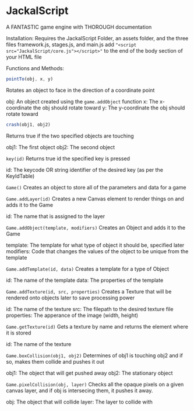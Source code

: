 # JackalScript
A FANTASTIC game engine with THOROUGH documentation

Installation:
  Requires the JackalScript Folder, an assets folder, and the three files framework.js, stages.js, and main.js
  add `"<script src="JackalScript/core.js"></script>"` to the end of the body section of your HTML file
  
 
Functions and Methods:
 
 
 
```js
pointTo(obj, x, y)
```
 Rotates an object to face in the direction of a coordinate point
 
 
  obj: An object created using the `game.addObject` function
  x: The x-coordinate the obj should rotate toward
  y: The y-coordinate the obj should rotate toward

```js
crash(obj1, obj2)
```
Returns true if the two specified objects are touching

  obj1: The first object
  obj2: The second object
 
 
 
`key(id)`
Returns true id the specified key is pressed

  id: The keycode OR string identifier of the desired key (as per the KeyIdTable)
  
  
  
  
`Game()`
Creates an object to store all of the parameters and data for a game




`Game.addLayer(id)`
Creates a new Canvas element to render things on and adds it to the Game

  id: The name that is assigned to the layer
 
 
 
 
`Game.addObject(template, modifiers)`
Creates an Object and adds it to the Game

  template: The template for what type of object it should be, specified later
  modifiers: Code that changes the values of the object to be unique from the template
 
 


`Game.addTemplate(id, data)`
Creates a template for a type of Object

  id: The name of the template
  data: The properties of the template
 
 
 
 
`Game.addTexture(id, src, properties)`
Creates a Texture that will be rendered onto objects later to save processing power

  id: The name of the texture
  src: The filepath to the desired texture file
  properties: The apperance of the image (width, height)
 
 
 

`Game.getTexture(id)`
Gets a texture by name and returns the element where it is stored

  id: The name of the texture
 
 
 
 
`Game.boxCollision(obj1, obj2)`
Determines of obj1 is touching obj2 and if so, makes them collide and pushes it out

  obj1: The object that will get pushed away
  obj2: The stationary object
 
 
 
 
`Game.pixelCollision(obj, layer)`
Checks all the opaque pixels on a given canvas layer, and if obj is intersecing them, it pushes it away.

  obj: The object that will collide
  layer: The layer to collide with

